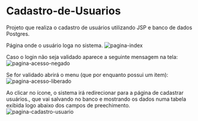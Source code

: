# Cadastro-de-Usuarios
Projeto que realiza o cadastro de usuários utilizando JSP e banco de dados Postgres.

Página onde o usuário loga no sistema.
![pagina-index](https://user-images.githubusercontent.com/38672183/71551474-749e8d00-29c7-11ea-82ac-61751a4ec4ed.png)

Caso o login não seja validado aparece a seguinte mensagem na tela:
![pagina-acesso-negado](https://user-images.githubusercontent.com/38672183/71551496-ce06bc00-29c7-11ea-9aea-ae0525d93673.png)

Se for validado abrirá o menu (que por enquanto possui um item):
![pagina-acesso-liberado](https://user-images.githubusercontent.com/38672183/71551491-c0e9cd00-29c7-11ea-84f7-6d600452f929.png)

Ao clicar no ícone, o sistema irá redirecionar para a página de cadastrar usuários., que vai salvando no banco e mostrando os dados numa tabela exibida logo abaixo dos campos de preechimento.
![pagina-cadastro-usuario](https://user-images.githubusercontent.com/38672183/71551497-d9f27e00-29c7-11ea-9576-ecf297d03903.png)
